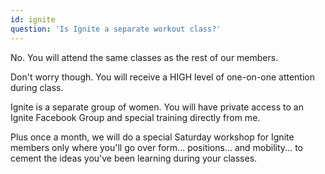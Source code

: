 ```yaml
---
id: ignite
question: 'Is Ignite a separate workout class?'
---
```


No. You will attend the same classes as the rest of our members.

Don't worry though. You will receive a HIGH level of one-on-one attention during class.

Ignite is a separate group of women. You will have private access to an Ignite Facebook Group and special training directly from me.

Plus once a month, we will do a special Saturday workshop for Ignite members only where you'll go over form... positions... and mobility... to cement the ideas you've been learning during your classes.
